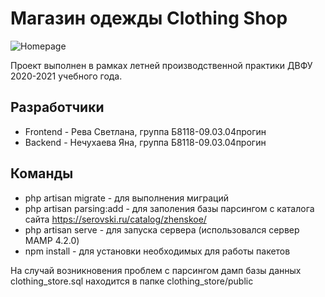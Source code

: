 # Магазин одежды Clothing Shop

<img src="https://i.ibb.co/F79wCYF/Homepage.png" alt="Homepage"/>

Проект выполнен в рамках летней производственной практики ДВФУ 2020-2021 учебного года.

## Разработчики
- Frontend - Рева Светлана, группа Б8118-09.03.04прогин
- Backend - Нечухаева Яна, группа Б8118-09.03.04прогин

## Команды
- php artisan migrate - для выполнения миграций
- php artisan parsing:add - для заполения базы парсингом с каталога сайта https://serovski.ru/catalog/zhenskoe/
- php artisan serve - для запуска сервера (использовался сервер MAMP 4.2.0)
- npm install - для установки необходимых для работы пакетов

На случай возникновения проблем с парсингом дамп базы данных clothing_store.sql находится в папке clothing_store/public
